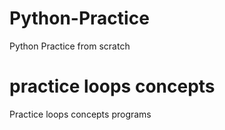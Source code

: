 # Python-Practice
 Python Practice from scratch
# practice loops concepts
Practice loops concepts programs 